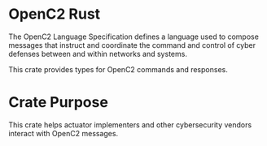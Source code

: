 # OpenC2 Rust
The OpenC2 Language Specification defines a language used to compose messages that instruct
and coordinate the command and control of cyber defenses between and within networks and systems.

This crate provides types for OpenC2 commands and responses.

# Crate Purpose
This crate helps actuator implementers and other cybersecurity vendors interact with OpenC2 messages.